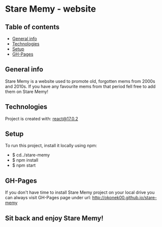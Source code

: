 # Stare Memy - website

## Table of contents
* [General info](#general-info)
* [Technologies](#technologies)
* [Setup](#setup)
* [GH-Pages](#gh-pages)

## General info
Stare Memy is a website used to promote old, forgotten mems from 2000s and 2010s. If you have any favourite mems from that period fell free to add them on Stare Memy!
	
## Technologies
Project is created with: react@17.0.2
	
## Setup
To run this project, install it locally using npm:
* $ cd../stare-memy
* $ npm install
* $ npm start

## GH-Pages
If you don't have time to install Stare Memy project on your local drive you can always visit GH-Pages page under url: http://okonek00.github.io/stare-memy

## Sit back and enjoy Stare Memy!
